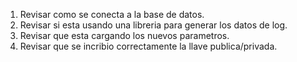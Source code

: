 1. Revisar como se conecta a la base de datos.
2. Revisar si esta usando una libreria para generar los datos de log.
3. Revisar que esta cargando los nuevos parametros.
4. Revisar que se incribio correctamente la llave publica/privada.
